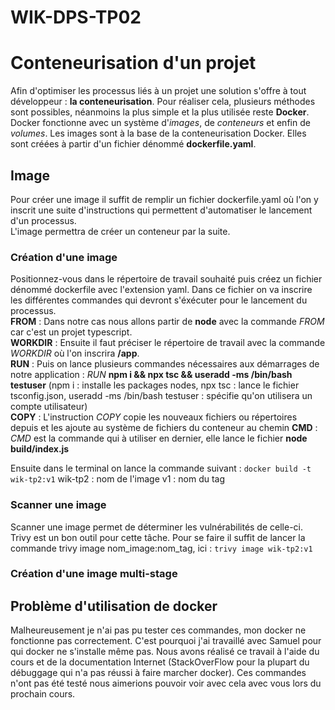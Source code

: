 # WIK-DPS-TP02
# Conteneurisation d'un projet
Afin d'optimiser les processus liés à un projet une solution s'offre à tout développeur : **la conteneurisation**. 
Pour réaliser cela, plusieurs méthodes sont possibles, néanmoins la plus simple et la plus utilisée reste **Docker**.  
Docker fonctionne avec un système d'*images*, de *conteneurs* et enfin de *volumes*. Les images sont à la base de la conteneurisation Docker. Elles sont créées à partir d'un fichier dénommé **dockerfile.yaml**.

## Image 
Pour créer une image il suffit de remplir un fichier dockerfile.yaml où l'on y inscrit une suite d'instructions qui permettent d'automatiser le lancement d'un processus.  
L'image permettra de créer un conteneur par la suite.

### Création d'une image 
Positionnez-vous dans le répertoire de travail souhaité puis créez un fichier dénommé dockerfile avec l'extension yaml. Dans ce fichier on va inscrire les différentes commandes qui devront s'éxécuter pour le lancement du processus.    
**FROM** : Dans notre cas nous allons partir de **node** avec la commande *FROM* car c'est un projet typescript.   
**WORKDIR** : Ensuite il faut préciser le répertoire de travail avec la commande *WORKDIR* où l'on inscrira **/app**.  
**RUN** : Puis on lance plusieurs commandes nécessaires aux démarrages de notre application : *RUN* **npm i && npx tsc && useradd -ms /bin/bash testuser** (npm i : installe les packages nodes, npx tsc : lance le fichier tsconfig.json, useradd -ms /bin/bash testuser : spécifie qu'on utilisera un compte utilisateur)  
**COPY** : L'instruction *COPY* copie les nouveaux fichiers ou répertoires depuis <src> et les ajoute au système de fichiers du conteneur au chemin <dest>
**CMD** : *CMD* est la commande qui à utiliser en dernier, elle lance le fichier **node build/index.js**

Ensuite dans le terminal on lance la commande suivant : 
```docker build -t wik-tp2:v1```
wik-tp2 : nom de l'image 
v1 : nom du tag

### Scanner une image 
Scanner une image permet de déterminer les vulnérabilités de celle-ci. Trivy est un bon outil pour cette tâche. 
Pour se faire il suffit de lancer la commande trivy image nom_image:nom_tag, ici : 
```trivy image wik-tp2:v1```

### Création d'une image multi-stage 


## Problème d'utilisation de docker
Malheureusement je n'ai pas pu tester ces commandes, mon docker ne fonctionne pas correctement. C'est pourquoi j'ai travaillé avec Samuel pour qui docker ne s'installe même pas. Nous avons réalisé ce travail à l'aide du cours et de la documentation Internet (StackOverFlow pour la plupart du débuggage qui n'a pas réussi à faire marcher docker).
Ces commandes n'ont pas été testé nous aimerions pouvoir voir avec cela avec vous lors du prochain cours. 

